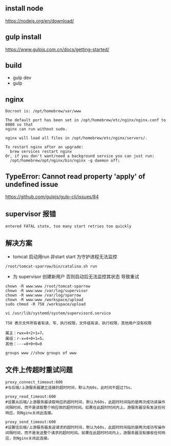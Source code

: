 install node
---
https://nodejs.org/en/download/

gulp install
---
https://www.gulpjs.com.cn/docs/getting-started/


build
---
- gulp dev
- gulp



nginx
---
```aidl
Docroot is: /opt/homebrew/var/www

The default port has been set in /opt/homebrew/etc/nginx/nginx.conf to 8080 so that
nginx can run without sudo.

nginx will load all files in /opt/homebrew/etc/nginx/servers/.

To restart nginx after an upgrade:
  brew services restart nginx
Or, if you don't want/need a background service you can just run:
  /opt/homebrew/opt/nginx/bin/nginx -g daemon off;
```

TypeError: Cannot read property 'apply' of undefined issue
---
https://github.com/gulpjs/gulp-cli/issues/84


## supervisor 报错

```
entered FATAL state, too many start retries too quickly
```

## 解决方案
- tomcat 启动用run 非start start 为守护进程无法监控
```
/root/tomcat-sparrow/bin/catalina.sh run
```
- 为 supervisor 创建新用户 否则启动后无法监控其状态 导致重试
```
chown -R www:www /root/tomcat-sparrow
chown -R www:www /var/log/supervisor
chown -R www:www /var/log/sparrow
chown -R www:www /workspace/upload
sudo chmod -R 750 /workspace/upload

vi /usr/lib/systemd/system/supervisord.service

750 表示文件所有者有读、写、执行权限，文件组有读、执行权限，其他用户没有权限

属主：rwx=4+2+1=7。
属组：r-x=4+0+1=5。
其他：---=0+0+0=0

groups www //show groups of www
```

## 文件上传超时重试问题
```aidl
proxy_connect_timeout:600 
#与后端/上游服务器建立连接的超时时间，默认为60s，此时间不超过75s。

proxy_read_timeout:600 
#设置从后端/上游服务器读取响应的超时时间，默认为60s，此超时时间指的是两次成功读操作间隔时间，而不是读取整个响应体的超时时间。如果在此超时时间内上，游服务器没有发送任何响应，则Nginx关闭此连接。

proxy_send_timeout:600
#设置往后端/上游服务器发送请求的超时时间，默认为60s，此超时时间指的是两次成功写操作间隔时间，而不是发送整个请求的超时时间。如果在此超时时间内上，游服务器没有接收任何响应，则Nginx关闭此连接。

```